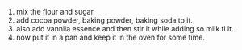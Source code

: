 1. mix the flour and sugar.
2. add cocoa powder, baking powder, baking soda to it.
3. also add vannila essence and then stir it while adding so milk ti it.
4. now put it in a pan and keep it in the oven for some time.